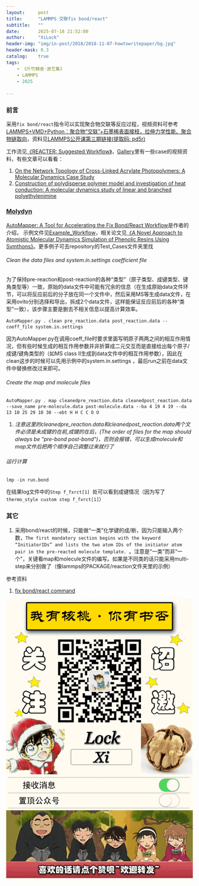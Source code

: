 ```yaml
---
layout:     post
title:      "LAMMPS 交联fix bond/react"
subtitle:   ""
date:       2025-07-18 21:52:00
author:     "XiLock"
header-img: "img/in-post/2018/2018-11-07-howtowritepaper/bg.jpg"
header-mask: 0.3
catalog:    true
tags:
    - 《斤竹精舍·游艺集》
    - LAMMPS
    - 2025

---
```


### 前言
采用`fix bond/react`指令可以实现聚合物交联等反应过程，视频资料可参考 [LAMMPS+VMD+Python：聚合物“交联”+石墨稀表面接枝，拉伸力学性能、聚合物链取向](https://www.bilibili.com/video/BV1uPpMeXE5t?spm_id_from=333.788.videopod.sections&vd_source=42d15d5f7bb7814555b23126c5a774fb)，资料见[LAMMPS公开课第三期链接(提取码: pd5r)](https://pan.baidu.com/s/19tAY68mh8zc-ZSX03DFGQA?pwd=pd5r)

工作流见[《REACTER: Suggested Workflow》](https://www.reacter.org/tutorial)，[Gallery](https://www.reacter.org/gallery)里有一些case的视频资料，有些文章可以看看：
1. [On the Network Topology of Cross-Linked Acrylate Photopolymers: A Molecular Dynamics Case Study](https://pubs.acs.org/doi/10.1021/acs.jpcb.0c05319)
1. [Construction of polydisperse polymer model and investigation of heat conduction: A molecular dynamics study of linear and branched polyethylenimine](https://www.sciencedirect.com/science/article/pii/S003238611930727X?via%3Dihub)

### [Molydyn](https://github.com/molakirlee/lammps_AutoMapper)
[AutoMapper: A Tool for Accelerating the Fix Bond/React Workflow](https://www.lammps.org/workshops/Aug21/lightning/matthew-bone/)是作者的介绍，
示例文件见[Example_Workflow](https://github.com/molakirlee/lammps_AutoMapper/tree/main/Example_Workflow)，相关论文见[《A Novel Approach to Atomistic Molecular Dynamics Simulation of Phenolic Resins Using Symthons》](https://www.mdpi.com/2073-4360/12/4/926)。更多例子可去repository的Test_Cases文件夹里找

###### Clean the data files and system.in.settings coefficient file
为了保持pre-reaction和post-reaction的各种“类型”（原子类型、成键类型、键角类型等）一致，原始的data文件中可能有冗余的信息（在生成原始data文件环节，可以将反应前后的分子放在同一个文件中，然后采用MS等生成data文件，在采用ovito分别选择和导出，拆成2个data文件，这样能保证反应前后的各种“类型”一致），该步骤主要是删去不相关信息以提高计算效率。
```
AutoMapper.py . clean pre_reaction.data post_reaction.data --coeff_file system.in.settings
```

因为AutoMapper.py在调用coeff_file时要求里面写明原子两两之间的相互作用情况，但有些时候生成的相互作用参数并非折算成二元交互而是直接给出每个原子/成键/键角类型的（如MS class II生成到data文件中的相互作用参数），因此在clean这步的时候可以先用示例中的system.in.settings ，最后run之前在data文件中替换修改过来即可。

###### Create the map and molecule files

```
AutoMapper.py . map cleanedpre_reaction.data cleanedpost_reaction.data --save_name pre-molecule.data post-molecule.data --ba 4 19 4 19 --da 13 10 25 29 10 30 --ebt H H C C O O
```

1. *注意这里的cleanedpre_reaction.data和cleanedpost_reaction.data两个文件必须是未成键的在前,成键的在后，(The order of files for the map should always be "pre-bond post-bond")，否则会报错，可以生成molecule和map文件后把两个顺序自己调整过来就行了*

###### 运行计算
```
lmp -in run.bond
```
在结果log文件中的`Step f_fxrct[1] `处可以看到成键情况（因为写了`thermo_style custom step f_fxrct[1]`）

### 其它
1. 采用bond/react的时候，只能做“一类”化学键的成/断，因为只能输入两个数，`The first mandatory section begins with the keyword “InitiatorIDs” and lists the two atom IDs of the initiator atom pair in the pre-reacted molecule template. `。注意是“一类”而非“一个”，关键看map和molecule文件的编写。如果是不同类的话只能采用multi-step来分别做了（像lammps的PACKAGE/reaction文件夹里的示例）


参考资料
1. [fix bond/react command](https://docs.lammps.org/fix_bond_react.html)


![](/img/wc-tail.GIF)
